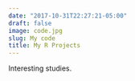 ```yaml
---
date: "2017-10-31T22:27:21-05:00"
draft: false
image: code.jpg
slug: My code
title: My R Projects
---
```


Interesting studies.